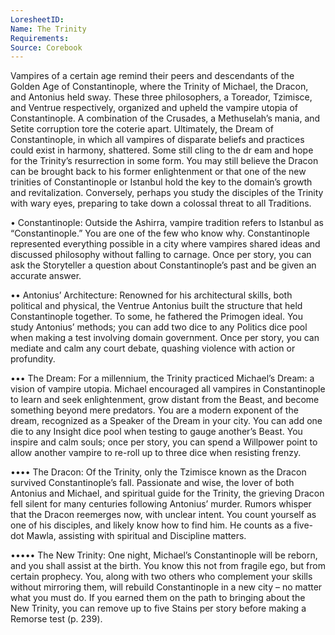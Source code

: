 ```yaml
---
LoresheetID: 
Name: The Trinity
Requirements:
Source: Corebook
---
```

Vampires of a certain age remind their peers and descendants of the Golden Age of Constantinople, where the Trinity of Michael, the Dracon, and Antonius held sway. These three philosophers, a Toreador, Tzimisce, and Ventrue respectively, organized and upheld the vampire utopia of Constantinople. A combination of the Crusades, a Methuselah’s mania, and Setite corruption tore the coterie apart. Ultimately, the Dream of Constantinople, in which all vampires of disparate beliefs and practices could exist in harmony, shattered. Some still cling to the dr eam and hope for the Trinity’s resurrection in some form. You may still believe the Dracon can be brought back to his former enlightenment or that one of the new trinities of Constantinople or Istanbul hold the key to the domain’s growth and revitalization. Conversely, perhaps you study the disciples of the Trinity with wary eyes, preparing to take down a colossal threat to all Traditions. 

• Constantinople: Outside the Ashirra, vampire tradition refers to Istanbul as “Constantinople.” You are one of the few who know why. Constantinople represented everything possible in a city where vampires shared ideas and discussed philosophy without falling to carnage. Once per story, you can ask the Storyteller a question about Constantinople’s past and be given an accurate answer. 

•• Antonius’ Architecture: Renowned for his architectural skills, both political and physical, the Ventrue Antonius built the structure that held Constantinople together. To some, he fathered the Primogen ideal. You study Antonius’ methods; you can add two dice to any Politics dice pool when making a test involving domain government. Once per story, you can mediate and calm any court debate, quashing violence with action or profundity. 

••• The Dream: For a millennium, the Trinity practiced Michael’s Dream: a vision of vampire utopia. Michael encouraged all vampires in Constantinople to learn and seek enlightenment, grow distant from the Beast, and become something beyond mere predators. You are a modern exponent of the dream, recognized as a Speaker of the Dream in your city. You can add one die to any Insight dice pool when testing to gauge another’s Beast. You inspire and calm souls; once per story, you can spend a Willpower point to allow another vampire to re-roll up to three dice when resisting frenzy. 

•••• The Dracon: Of the Trinity, only the Tzimisce known as the Dracon survived Constantinople’s fall. Passionate and wise, the lover of both Antonius and Michael, and spiritual guide for the Trinity, the grieving Dracon fell silent for many centuries following Antonius’ murder. Rumors whisper that the Dracon reemerges now, with unclear intent. You count yourself as one of his disciples, and likely know how to find him. He counts as a five-dot Mawla, assisting with spiritual and Discipline matters. 

••••• The New Trinity: One night, Michael’s Constantinople will be reborn, and you shall assist at the birth. You know this not from fragile ego, but from certain prophecy. You, along with two others who complement your skills without mirroring them, will rebuild Constantinople in a new city – no matter what you must do. If you earned them on the path to bringing about the New Trinity, you can remove up to five Stains per story before making a Remorse test (p. 239).